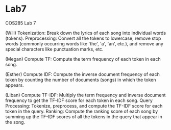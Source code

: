 # Lab7
COS285 Lab 7

(Will)
Tokenization: Break down the lyrics of each song into individual words (tokens).
Preprocessing: Convert all the tokens to lowercase, remove stop words (commonly occurring words like 'the', 'a', 'an', etc.), and remove any special characters like punctuation marks, etc.

(Megan)
Compute TF: Compute the term frequency of each token in each song.

(Esther)
Compute IDF: Compute the inverse document frequency of each token by counting the number of documents (songs) in which the token appears.

(Liban)
Compute TF-IDF: Multiply the term frequency and inverse document frequency to get the TF-IDF score for each token in each song.
Query Processing: Tokenize, preprocess, and compute the TF-IDF score for each token in the query.
Ranking: Compute the ranking score of each song by summing up the TF-IDF scores of all the tokens in the query that appear in the song.
